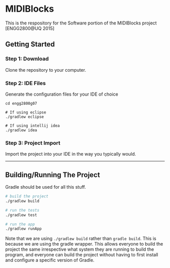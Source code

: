 # MIDIBlocks
This is the respository for the Software portion of the MIDIBlocks project [ENGG2800@UQ 2015]

## Getting Started

### Step 1: Download
Clone the repository to your computer.

### Step 2: IDE Files
Generate the configuration files for your IDE of choice

```
cd engg2800g07

# If using eclipse
./gradlew eclipse

# If using intellij idea
./gradlew idea
```

### Step 3: Project Import
Import the project into your IDE in the way you typically would.

--------

## Building/Running The Project
Gradle should be used for all this stuff.

```bash
# build the project
./gradlew build

# run the tests
./gradlew test

# run the app
./gradlew runApp
```

Note that we are using `./gradlew build` rather than `gradle build`. This is because we are using the gradle wrapper. This allows everyone to build the project the same irrespective what system they are running to build the program, and everyone can build the project without having to first install and configure a specific version of Gradle.

